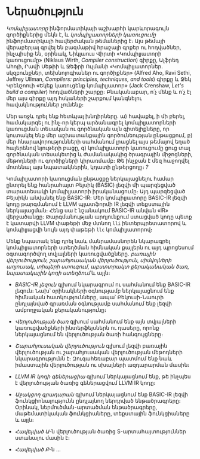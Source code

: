 # Ներածություն

_Կոմպիլյատորը_ ինֆորմատիկայի աշխարհի կարևորագույն գործիքներից մեկն է, և _կոմպիլյատորների կառուցումը_ ինֆորմատիկայի հավերժական թեմաներից է։ Այս թեմայի վերաբերյալ գրվել են բազմաթիվ հրաշալի գրքեր ու հոդվածներ, ինչպիսիք են, օրինակ, Նիկլաուս Վիրտի «Կոմպիլյատորի կառուցումը» (Niklaus Wirth, _Compiler construction_) գիրքը, Ալֆրեդ Ահոյի, Րավի Սեթիի և Ջեֆրի Ուլմանի «Կոմպիլյատորներ․ սկզբունքներ, տեխնոլոգիաներ ու գործիքներ» (Alfred Aho, Ravi Sethi, Jeffrey Ullman, _Compilers: principles, techniques, and tools_) գիրքը և Ջեկ Կրենշոուի «Եկեք կառուցենք կոմպիլյատոր» (Jack Crenshaw, _Let's build a compiler_) հոդվածների շարքը։ Բնականաբար, ո՛չ մենք և ո՛չ էլ մեր այս գիրքը այդ հսկաների շարքում կանգնելու հավակնություններ չունենք։

Մեր առջև դրել ենք հետևյալ խնդիրները․ ա) հավաքել, ի մի բերել, համակարգել ու ինչ֊որ կերպ արձանագրել կոմպիլյատորների կառուցման տեսական ու գործնական այն գիտելիքները, որ կուտակել ենք մեր աշխատանքային գործունեության ընթացքում, բ) մեր հնարավորությունների սահմանում լրացնել այս թեմայով եղած հայերենով նյութերի բացը, գ) կոմպիլյատորի կառուցումը ցուց տալ գործնական տեսակետից և ժամանակակից ծրագրային միջոցների, մեթոդների ու գործիքների կիրառմամբ։ Թե ինչքան է մեզ հաջողվել մոտենալ այս նպատակներին, կդատի ընթերցողը։ _?_

Կոմպիլյատորի կառուցման ընթացքը ներկայացնելու համար ընտրել ենք հանրահայտ Բեյսիկ (BASIC) լեզվի մի պարզեցված տարատեսակի կոմպիլյատորի իրականացումը։ Այդ պարզեցված Բեյսիկն անվանել ենք BASIC-IR։ Մեր կոմպիլյատորը BASIC-IR լեզվի կոդը թարգմանում է LLVM պլատֆորմի IR լեզվի տեքստային ներկայացման։ Հենց սա է նշանակում BASIC-IR անվան «IR» վերջածանցը։ Թարգմանության արդյունքում ստացված կոդը պետք է կատարվի LLVM փաթեթի մեջ մտնող `lli` ինտերպրետատորով և կոմպիլյացվի նույն այդ փաթեթի `llc` կոմպիլյատորով։

Մենք նպատակ ենք դրել նաև մանրամասնորեն նկարագրել կոմպիլյատորների ստեղծման հիմնական քայլերն ու այդ պրոցեսում օգտագործվող տվյալների կառուցվածքները․ _բառային վերլուծություն_, _շարահյուսական վերլուծություն_, _սիմվոլների աղյուսակ_, _տիպերի ստուգում_, _աբստտրակտ քերականական ծառ_, _նպատակային կոդի ստեղծում_ և այլն։

* _BASIC-IR լեզուն_ գլխում նկարագրում ու սահմանում ենք BASIC-IR լեզուն։ Նախ՝ օրինակների օգնությամբ ներկայացնում ենք հիմնական հատկությունները, ապա՝ Բեկուսի-Նաուրի ընդլայնված գրառման օգնությամբ սահմանում ենք լեզվի ամբողջական քերականությունը։

* _Վերլուծության ծառ_ գլխում սահմանում ենք այն տվյալների կառուցվածքների ինտերֆեյսներն ու դասերը, որոնք ներկայացնում են վերլուծության ծառի հանգույցները։ 

* _Շարահյուսական վերլուծություն_ գլխում լեզվի բառային վերլուծության ու շարահյուսական վերլուծության մեթոդների նկարագրությունն է։ Զուգահեռաբար պատմում ենք նաև իմաստային վերլուծության ու սխալների ազդարարման մասին։

* _LLVM IR կոդի գեներացիա_ գլխում ներկայացնում ենք, թե ինչպես է վերլուծության ծառից գեներացվում LLVM IR կոդը։

* _Աջակցող գրադարան_ գլխում ներկայացնում ենք BASIC-IR լեզվի ֆունկցիոնալությունն ընդլայնող ներդրված ենթածրագրերը։ Օրինակ, ներմուծման-արտածման ենթածրագրերը, մաթեմատիկական ֆունկցիաները, տեքստային ֆունկցիաները և այլն։

* _Հավելված Ա_-ն վերլուծության ծառից S-արտահայտություններ ստանալու մասին է։ 

* _Հավելված Բ_-ն ...

